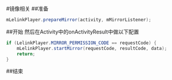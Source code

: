 #镜像相关
##准备
```java
mLelinkPlayer.prepareMirror(activity, mMirrorListener);
```
##开始
然后在Activity中的onActivityResult中做以下配置



```java
if (LelinkPlayer.MIRROR_PERMISSION_CODE == requestCode) {
    mLelinkPlayer.startMirror(requestCode, resultCode, data);
    return;
}
```
##结束